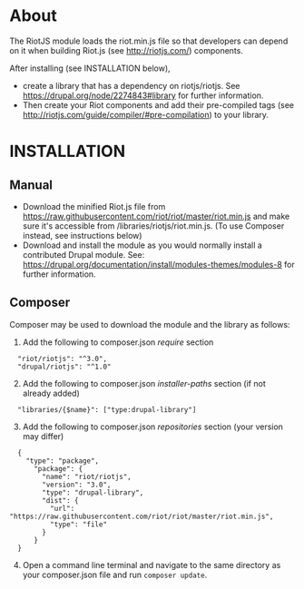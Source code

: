 About
=====
The RiotJS module loads the riot.min.js file so that developers can depend on it when building Riot.js (see http://riotjs.com/) components.

After installing (see INSTALLATION below),

  * create a library that has a dependency on riotjs/riotjs. See https://drupal.org/node/2274843#library for further information.
  * Then create your Riot components and add their pre-compiled tags (see http://riotjs.com/guide/compiler/#pre-compilation) to your library.


INSTALLATION
============

Manual
------

  * Download the minified Riot.js file from https://raw.githubusercontent.com/riot/riot/master/riot.min.js and make sure it's accessible from /libraries/riotjs/riot.min.js. (To use Composer instead, see instructions below)
  * Download and install the module as you would normally install a contributed Drupal module. See: https://drupal.org/documentation/install/modules-themes/modules-8 for further information.

Composer
--------
Composer may be used to download the module and the library as follows:

1. Add the following to composer.json _require_ section
  
  ```
    "riot/riotjs": "^3.0",
    "drupal/riotjs": "^1.0"
  ```

2. Add the following to composer.json _installer-paths_ section
(if not already added)
  
  ```
    "libraries/{$name}": ["type:drupal-library"]
  ```

3. Add the following to composer.json _repositories_ section
(your version may differ)

  ```
    {
      "type": "package",
        "package": {
          "name": "riot/riotjs",
          "version": "3.0",
          "type": "drupal-library",
          "dist": {
            "url": "https://raw.githubusercontent.com/riot/riot/master/riot.min.js",
            "type": "file"
          }
        }
    }
  ```

4. Open a command line terminal and navigate to the same directory as your
composer.json file and run `composer update`.
